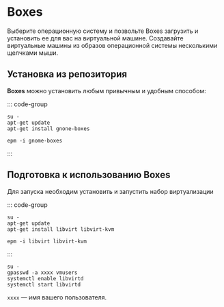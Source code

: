 # Boxes 

Выберите операционную систему и позвольте Boxes загрузить и установить ее для вас на виртуальной машине. Создавайте виртуальные машины из образов операционной системы несколькими щелчками мыши.

## Установка из репозитория

**Boxes** можно установить любым привычным и удобным способом:

::: code-group

```shell[apt-get]
su -
apt-get update
apt-get install gnone-boxes
```
```shell[epm]
epm -i gnome-boxes
```

:::

## Подготовка к использованию Boxes

Для запуска необходим установить и запустить набор виртуализации

::: code-group

```shell[apt-get]
su -
apt-get update
apt-get install libvirt libvirt-kvm
```
```shell[epm]
epm -i libvirt libvirt-kvm
```

:::

```shell
su -
gpasswd -a xxxx vmusers
systemctl enable libvirtd
systemctl start libvirtd
```

`xxxx` — имя вашего пользователя.
